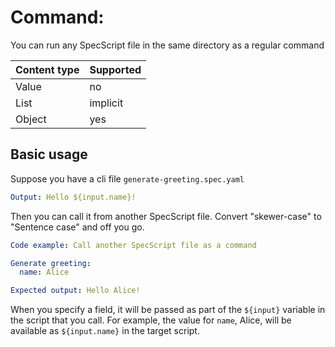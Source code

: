 # Command: <any SpecScript file in the same directory>

You can run any SpecScript file in the same directory as a regular command

| Content type | Supported |
|--------------|-----------|
| Value        | no        |
| List         | implicit  |
| Object       | yes       |

## Basic usage

Suppose you have a cli file `generate-greeting.spec.yaml`

```yaml file=generate-greeting.spec.yaml
Output: Hello ${input.name}!
```

Then you can call it from another SpecScript file. Convert "skewer-case" to "Sentence case" and off you go.

```yaml specscript
Code example: Call another SpecScript file as a command

Generate greeting:
  name: Alice

Expected output: Hello Alice!
```

When you specify a field, it will be passed as part of the `${input}` variable in the script that you call. For example,
the value for `name`, Alice, will be available as `${input.name}` in the target script.   
